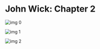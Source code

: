 # John Wick: Chapter 2

![img 0](https://i.imgur.com/Ssgir5H.jpg)

![img 1](https://i.imgur.com/q4MlEJ0.jpg)

![img 2](https://i.imgur.com/nP8bQAW.png)

